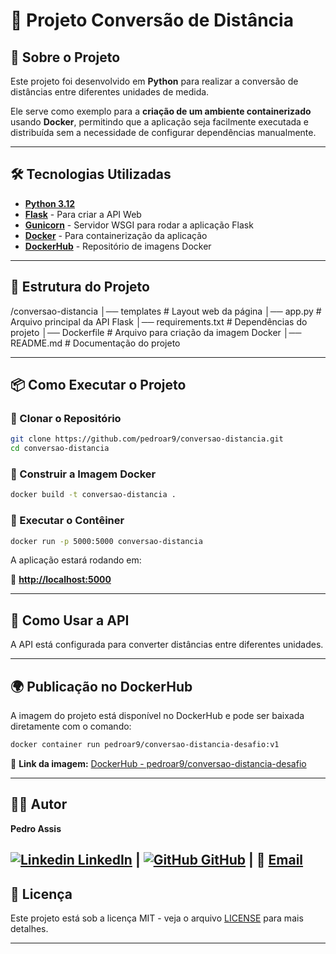 
# 🚀 Projeto Conversão de Distância

## 📌 Sobre o Projeto

Este projeto foi desenvolvido em **Python** para realizar a conversão de distâncias entre diferentes unidades de medida.

Ele serve como exemplo para a **criação de um ambiente containerizado** usando  **Docker**, permitindo que a aplicação seja facilmente executada e distribuída sem a necessidade de configurar dependências manualmente.

---

## 🛠 Tecnologias Utilizadas

* [**Python 3.12**](https://www.python.org/)
* [**Flask**](https://flask.palletsprojects.com/) - Para criar a API Web
* [**Gunicorn**](https://gunicorn.org/) - Servidor WSGI para rodar a aplicação Flask
* [**Docker**](https://www.docker.com/) - Para containerização da aplicação
* [**DockerHub**](https://hub.docker.com/) - Repositório de imagens Docker

---

## 📂 Estrutura do Projeto

/conversao-distancia
│── templates                # Layout web da página
│── app.py                   # Arquivo principal da API Flask
│── requirements.txt         # Dependências do projeto
│── Dockerfile               # Arquivo para criação da imagem Docker
│── README.md                # Documentação do projeto

---

## 📦 Como Executar o Projeto

### 🔹 Clonar o Repositório

```sh
git clone https://github.com/pedroar9/conversao-distancia.git
cd conversao-distancia
```






### 🔹 Construir a Imagem Docker

```sh
docker build -t conversao-distancia .
```

### 🔹 Executar o Contêiner

```sh
docker run -p 5000:5000 conversao-distancia
```

A aplicação estará rodando em:

📍 [**http://localhost:5000**](http://localhost:5000/)

---

## 🔄 Como Usar a API

A API está configurada para converter distâncias entre diferentes unidades.

---

## 🌍 Publicação no DockerHub

A imagem do projeto está disponível no DockerHub e pode ser baixada diretamente com o comando:

```sh
docker container run pedroar9/conversao-distancia-desafio:v1
```

🔗 **Link da imagem:** [DockerHub - pedroar9/conversao-distancia-desafio](https://hub.docker.com/repository/docker/pedroar9/conversao-distancia-desafio/)

---

## 👨‍💻 Autor

**Pedro Assis**

[![Linkedin](https://i.sstatic.net/gVE0j.png) LinkedIn](https://www.linkedin.com/in/pedrocarlos-assis/) | [![GitHub](https://i.sstatic.net/tskMh.png) GitHub](https://github.com/pedroar9) | 📧 [Email](mailto:pedrocarlos.assis@gmail.com)
---

## 📝 Licença

Este projeto está sob a licença MIT - veja o arquivo [LICENSE](https://mit-license.org/) para mais detalhes.

---

